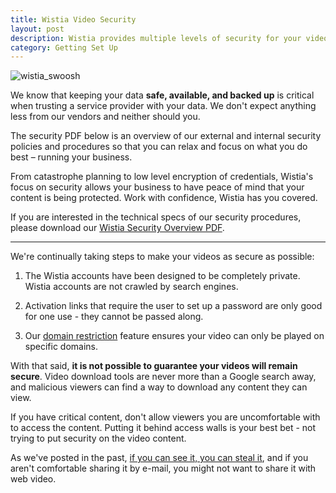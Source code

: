 ```yaml
---
title: Wistia Video Security
layout: post
description: Wistia provides multiple levels of security for your videos. Learn more here!
category: Getting Set Up
---
```


<div class="post_image intro_image"><img src="http://embed.wistia.com/deliveries/3901c73197360c575b74624d854f4cc57e252e22.png" alt="wistia_swoosh" /></div>

We know that keeping your data **safe, available,
and backed up** is critical when trusting a service provider with your data. We don't
expect anything less from our vendors and neither should you.

The security PDF below is an overview of
our external and internal security policies and procedures so that you can relax and
focus on what you do best – running your business.

From catastrophe planning to low level encryption of credentials, Wistia's focus on security allows your business to have peace of mind that your content is being protected. Work with confidence, Wistia has you covered.

If you are interested in the technical specs of our security procedures, please download our [Wistia Security Overview PDF](http://wistia.com/documents/wistia_security.pdf).

---

We're continually taking steps to make your videos as secure as possible:

1. The Wistia accounts have been designed to be completely private. Wistia accounts are not crawled by search engines.

2. Activation links that require the user to set up a password are only good for one use - they cannot be passed along.

3. Our [domain restriction](/domain-restrictions) feature ensures your video can only be played on specific domains.

With that said, **it is not possible to guarantee your videos will remain secure**. Video download tools are never more than a Google search away, and malicious viewers can find a way to download any content they can view.

If you have critical content, don't allow viewers you are uncomfortable with to access the content. Putting it behind access walls is your best bet - not trying to put security on the video content.

As we've posted in the past, [if you can see it, you can steal it](http://wistia.com/blog/dirty-web-video-secret-if-you-can-see-it-you-can-steal-it), and if you aren't comfortable sharing it by e-mail, you might not want to share it with web video.



